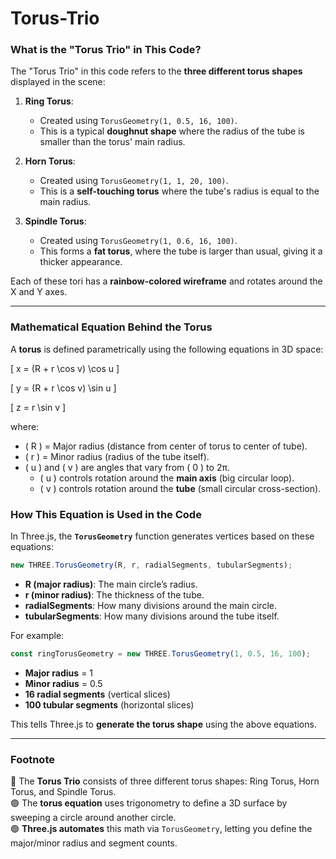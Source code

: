 # Torus-Trio

### **What is the "Torus Trio" in This Code?**  
The "Torus Trio" in this code refers to the **three different torus shapes** displayed in the scene:  

1. **Ring Torus**:  
   - Created using `TorusGeometry(1, 0.5, 16, 100)`.  
   - This is a typical **doughnut shape** where the radius of the tube is smaller than the torus' main radius.  

2. **Horn Torus**:  
   - Created using `TorusGeometry(1, 1, 20, 100)`.  
   - This is a **self-touching torus** where the tube's radius is equal to the main radius.  

3. **Spindle Torus**:  
   - Created using `TorusGeometry(1, 0.6, 16, 100)`.  
   - This forms a **fat torus**, where the tube is larger than usual, giving it a thicker appearance.  

Each of these tori has a **rainbow-colored wireframe** and rotates around the X and Y axes.  

---

### **Mathematical Equation Behind the Torus**  
A **torus** is defined parametrically using the following equations in 3D space:

\[
x = (R + r \cos v) \cos u
\]

\[
y = (R + r \cos v) \sin u
\]

\[
z = r \sin v
\]

where:  
- \( R \) = Major radius (distance from center of torus to center of tube).  
- \( r \) = Minor radius (radius of the tube itself).  
- \( u \) and \( v \) are angles that vary from \( 0 \) to 2π.  
  - \( u \) controls rotation around the **main axis** (big circular loop).  
  - \( v \) controls rotation around the **tube** (small circular cross-section).  

### **How This Equation is Used in the Code**  
In Three.js, the **`TorusGeometry`** function generates vertices based on these equations:  
```js
new THREE.TorusGeometry(R, r, radialSegments, tubularSegments);
```
- **R (major radius)**: The main circle’s radius.  
- **r (minor radius)**: The thickness of the tube.  
- **radialSegments**: How many divisions around the main circle.  
- **tubularSegments**: How many divisions around the tube itself.  

For example:
```js
const ringTorusGeometry = new THREE.TorusGeometry(1, 0.5, 16, 100);
```
- **Major radius** = 1  
- **Minor radius** = 0.5  
- **16 radial segments** (vertical slices)  
- **100 tubular segments** (horizontal slices)  

This tells Three.js to **generate the torus shape** using the above equations.  

---

### **Footnote**  
🔵 The **Torus Trio** consists of three different torus shapes: Ring Torus, Horn Torus, and Spindle Torus.  
🟣 The **torus equation** uses trigonometry to define a 3D surface by sweeping a circle around another circle.  
🟢 **Three.js automates** this math via `TorusGeometry`, letting you define the major/minor radius and segment counts.  

